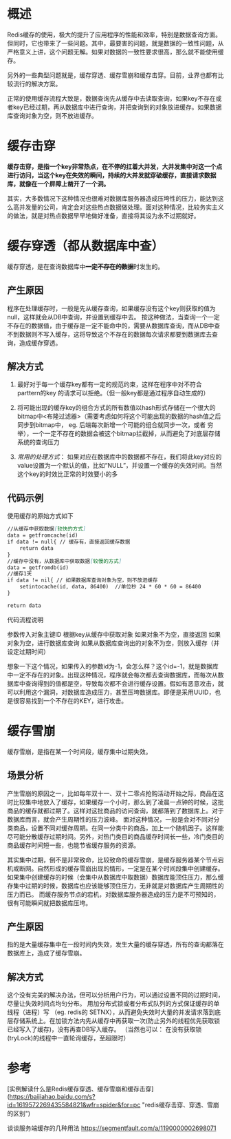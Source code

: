 # 概述

Redis缓存的使用，极大的提升了应用程序的性能和效率，特别是数据查询方面。但同时，它也带来了一些问题。其中，最要害的问题，就是数据的一致性问题，从严格意义上讲，这个问题无解。如果对数据的一致性要求很高，那么就不能使用缓存。

另外的一些典型问题就是，缓存穿透、缓存雪崩和缓存击穿。目前，业界也都有比较流行的解决方案。

正常的使用缓存流程大致是，数据查询先从缓存中去读取查询，如果key不存在或者key已经过期，再从数据库中进行查询，并把查询到的对象放进缓存。如果数据库查询对象为空，则不放进缓存。


# 缓存击穿
  
**缓存击穿，是指一个key非常热点，在不停的扛着大并发，大并发集中对这一个点进行访问，当这个key在失效的瞬间，持续的大并发就穿破缓存，直接请求数据库，就像在一个屏障上凿开了一个洞。**

其实，大多数情况下这种情况也很难对数据库服务器造成压垮性的压力，能达到这么高并发量的公司，肯定会对这些热点数据做处理。面对这种情况，比较务实主义的做法，就是对热点数据早早地做好准备，直接将其设为永不过期就好。


# 缓存穿透（都从数据库中查）
缓存穿透，是在查询数据库中~~**一定不存在的数据**~~时发生的。

## 产生原因

程序在处理缓存时，一般是先从缓存查询，如果缓存没有这个key则获取的值为null，这样就会从DB中查询，并设置到缓存中去。
按这种做法，当查询一个一定不存在的数据值，由于缓存是一定不能命中的，需要从数据库查询，而从DB中查不到数据则不写入缓存，这将导致这个不存在的数据每次请求都要到数据库去查询，造成缓存穿透。

## 解决方式
1. 最好对于每一个缓存key都有一定的规范约束，这样在程序中对不符合parttern的key 的请求可以拒绝。（但一般key都是通过程序自动生成的）

2. 将可能出现的缓存key的组合方式的所有数值以hash形式存储在一个很大的bitmap中<布隆过滤器>（需要考虑如何将这个可能出现的数据的hash值之后同步到bitmap中， eg. 后端每次新增一个可能的组合就同步一次，或者 穷举），一个一定不存在的数据会被这个bitmap拦截掉，从而避免了对底层存储系统的查询压力

3. *常用的处理方式*： 如果对应在数据库中的数据都不存在，我们将此key对应的value设置为一个默认的值，比如“NULL”，并设置一个缓存的失效时间。当然这个key的时效比正常的时效要小的多


## 代码示例
使用缓存的原始方式如下
```markdown
//从缓存中获取数据[较快的方式]
data = getfromcache(id)
if data != null{ // 缓存有，直接返回缓存数据
    return data 
}
//缓存中没有，从数据库中获取数据[较慢的方式]
data = getfromdb(id)
//缓存1天
if data != nil{ // 如果数据库查询对象为空，则不放进缓存
    setintocache(id, data, 86400)  //单位秒 24 * 60 * 60 = 86400
}

return data
```

代码流程说明

参数传入对象主键ID
根据key从缓存中获取对象
如果对象不为空，直接返回
如果对象为空，进行数据库查询
如果从数据库查询出的对象不为空，则放入缓存（并设定过期时间）

想象一下这个情况，如果传入的参数id为-1，会怎么样？这个id=-1，就是数据库中一定不存在的对象。出现这种情况，程序就会每次都去查询数据库，而每次从数据库中查询得到的值都是空，导致每次都不会进行缓存设置。假如有恶意攻击，就可以利用这个漏洞，对数据库造成压力，甚至压垮数据库。即便是采用UUID，也是很容易找到一个不存在的KEY，进行攻击。

# 缓存雪崩

缓存雪崩，是指在某一个时间段，缓存集中过期失效。

## 场景分析
产生雪崩的原因之一，比如每年双十一、双十二零点抢购活动开始之际，商品在这时比较集中地放入了缓存，如果缓存一个小时，那么到了凌晨一点钟的时候，这批商品的缓存就都过期了。这样对这批商品的访问查询，就都落到了数据库上。对于数据库而言，就会产生周期性的压力波峰。
面对这种情况，一般是会对不同对分类商品，设置不同对缓存周期。在同一分类中的商品，加上一个随机因子。这样能尽可能分散缓存过期时间。另外，对热门类目的商品缓存时间长一些，冷门类目的商品缓存时间短一些，也能节省缓存服务的资源。

其实集中过期，倒不是非常致命，比较致命的缓存雪崩，是缓存服务器某个节点宕机或断网。自然形成的缓存雪崩出现的情形，一定是在某个时间段集中创建缓存。如果集中创建缓存的时候（会集中从数据库中取数据）数据库能顶住压力，那么缓存集中过期的时候，数据库也应该能够顶住压力，无非就是对数据库产生周期性的压力而已。
而缓存服务节点的宕机，对数据库服务器造成的压力是不可预知的，很有可能瞬间就把数据库压垮。

## 产生原因
指的是大量缓存集中在一段时间内失效，发生大量的缓存穿透，所有的查询都落在数据库上，造成了缓存雪崩。

## 解决方式
这个没有完美的解决办法，但可以分析用户行为，可以通过设置不同的过期时间，尽量让失效时间点均匀分布。
用加分布式锁或者分布式队列的方式保证缓存的单线程（进程）写 （eg. redis的 SETNX），从而避免失效时大量的并发请求落到底层存储系统上。在加锁方法内先从缓存中再获取一次(防止另外的线程优先获取锁已经写入了缓存)，没有再查DB写入缓存。 （当然也可以： 在没有获取锁(tryLock)的线程中一直轮询缓存，至超限时）

# 参考
[实例解读什么是Redis缓存穿透、缓存雪崩和缓存击穿] (https://baijiahao.baidu.com/s?id=1619572269435584821&wfr=spider&for=pc "redis缓存击穿、穿透、雪崩的区别")

谈谈服务端缓存的几种用法 https://segmentfault.com/a/1190000002698071
